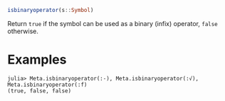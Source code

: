```julia
isbinaryoperator(s::Symbol)
```

Return `true` if the symbol can be used as a binary (infix) operator, `false` otherwise.

# Examples

```jldoctest
julia> Meta.isbinaryoperator(:-), Meta.isbinaryoperator(:√), Meta.isbinaryoperator(:f)
(true, false, false)
```
